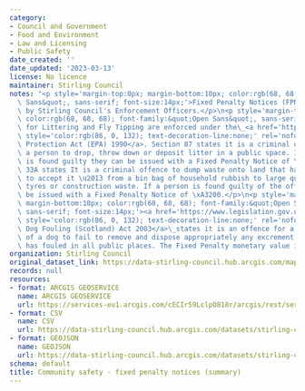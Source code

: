 ```yaml
---
category:
- Council and Government
- Food and Environment
- Law and Licensing
- Public Safety
date_created: ''
date_updated: '2023-03-13'
license: No licence
maintainer: Stirling Council
notes: "<p style='margin-top:0px; margin-bottom:10px; color:rgb(68, 68, 68); font-family:&quot;Open\
  \ Sans&quot;, sans-serif; font-size:14px;'>Fixed Penalty Notices (FPN) are issued\
  \ by Stirling Council's Enforcement Officers.</p>\n<p style='margin-top:0px; margin-bottom:10px;\
  \ color:rgb(68, 68, 68); font-family:&quot;Open Sans&quot;, sans-serif; font-size:14px;'>FPNs\
  \ for Littering and Fly Tipping are enforced under the\_<a href='https://www.legislation.gov.uk/ukpga/1990/43/contents'\
  \ style='color:rgb(86, 0, 132); text-decoration-line:none;' rel='nofollow ugc'>Environmental\
  \ Protection Act (EPA) 1990</a>. Section 87 states it is a criminal offence for\
  \ a person to drop, throw down or deposit litter in a public space. If a person\
  \ is found guilty they can be issued with a Fixed Penalty Notice of \xA380. Section\
  \ 33A states It is a criminal offence to dump waste onto land that has no licence\
  \ to accept it \u2013 from a bin bag of household rubbish to large quantities of\
  \ tyres or construction waste. If a person is found guilty of the offence they can\
  \ be issued with a Fixed Penalty Notice of \xA3200.</p>\n<p style='margin-top:0px;\
  \ margin-bottom:10px; color:rgb(68, 68, 68); font-family:&quot;Open Sans&quot;,\
  \ sans-serif; font-size:14px;'><a href='https://www.legislation.gov.uk/asp/2003/12/contents'\
  \ style='color:rgb(86, 0, 132); text-decoration-line:none;' rel='nofollow ugc'>The\
  \ Dog Fouling (Scotland) Act 2003</a>\_states it is an offence for a person in charge\
  \ of a dog to fail to remove and dispose appropriately any excrement after the dog\
  \ has fouled in all public places. The Fixed Penalty monetary value is \xA380.</p>"
organization: Stirling Council
original_dataset_link: https://data-stirling-council.hub.arcgis.com/maps/stirling-council::community-safety-fixed-penalty-notices-summary
records: null
resources:
- format: ARCGIS GEOSERVICE
  name: ARCGIS GEOSERVICE
  url: https://services-eu1.arcgis.com/cECIr59LclpO818r/arcgis/rest/services/community%20safety%20-%20fixed%20penalty%20notices%20(summary)/FeatureServer/0
- format: CSV
  name: CSV
  url: https://data-stirling-council.hub.arcgis.com/datasets/stirling-council::community-safety-fixed-penalty-notices-summary.csv?outSR=%7B%22latestWkid%22%3A3857%2C%22wkid%22%3A102100%7D
- format: GEOJSON
  name: GEOJSON
  url: https://data-stirling-council.hub.arcgis.com/datasets/stirling-council::community-safety-fixed-penalty-notices-summary.geojson?outSR=%7B%22latestWkid%22%3A3857%2C%22wkid%22%3A102100%7D
schema: default
title: Community safety - fixed penalty notices (summary)
---
```

